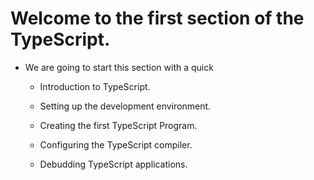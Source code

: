 # Welcome to the first section of the TypeScript.

- We are going to start this section with a quick

  - Introduction to TypeScript.

  - Setting up the development environment.

  - Creating the first TypeScript Program.

  - Configuring the TypeScript compiler.

  - Debudding TypeScript applications.

